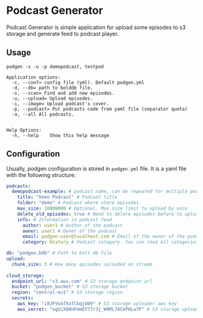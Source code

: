 # Podcast Generator

Podcast Generator is simple application for upload some episodes to s3 storage and generate feed to podcast player.

## Usage

`podgen -s -u -p demopodcast, testpod`

```
Application options:
  -c, --conf= config file (yml). Default podgen.yml
  -d, --db= path to bolddb file.
  -s, --scan= Find and add new episodes.
  -u, --upload= Upload episodes.
  -i, --image= Upload podcast's cover.
  -p, --podcast= Put podcasts code from yaml file (separator quota)
  -a, --all All podcasts.
  

Help Options:
  -h, --help    Show this help message
```


## Configuration

Usually, podgen configuration is stored in `podgen.yml` file. It is a yaml file with the following structure:

```yaml
podcasts:
  demopodcast-example: # podcast name, can be repeated for multiple podcasts
    title: "Demo Podcast" # Podcast title
    folder: "demo" # Podcast where store episodes
    max_size: 10000000 # Optional. Max size limit to upload by once
    delete_old_episodes: true # Need to delete episodes before to upload new
    info: # Information in podcast feed
      author: user1 # Author of the podcast 
      owner: user1 # Owner of the podcast
      email: podgen-user@localhost.com # Email of the owner of the podcast
      category: History # Podcast category. You can read all categories in apple support information https://podcasters.apple.com/support/1691-apple-podcasts-categories 

db: "podgen.bdb" # Path to bolt db file
upload:
  chunk_size: 3 # How many episodes uploaded on stream
  
cloud_storage:
  endpoint_url: "s3.aws.com" # S3 storage endpoint url
  bucket: "podgen_bucket" # S3 storage bucket
  region: "central-eu1" # S3 storage region
  secrets:
    aws_key: "i8JFVo4fXxTCbqjU89" # S3 storage uploader aws key
    aws_secret: "egUiXQ6HFmmEY77r3j_W9ML74CkPHLw7P" # S3 storage uploader aws secret